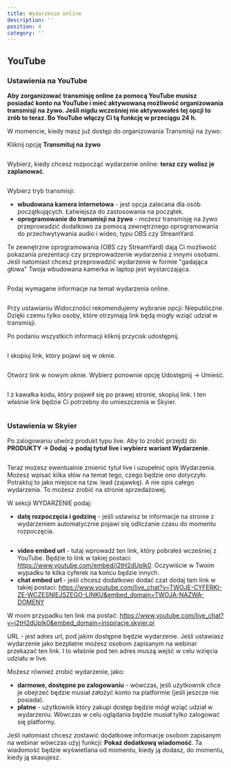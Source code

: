 ```yaml
---
title: Wydarzenie online
description: ''
position: 4
category: ''
---
```


## YouTube

### Ustawienia na YouTube

**Aby zorganizować transmisję online za pomocą YouTube musisz posiadać konto na YouTube i mieć aktywowaną możliwość organizowania transmisji na żywo. Jeśli nigdu wcześniej nie aktywowałeś tej opcji to zrób to teraz. Bo YouTube włączy Ci tą funkcję w przeciągu 24 h.**

W momencie, kiedy masz już dostęp do organizowania Transmisji na żywo:

Kliknij opcję **Transmituj na żywo**

<img src="/img/screen-YT-1.png" alt=""/>

Wybierz, kiedy chcesz rozpocząć wydarzenie online: **teraz czy wolisz je zaplanować**.

<img src="/img/screen-YT-2.png" alt=""/>

Wybierz tryb transmisji:

* **wbudowana kamera internetowa** - jest opcja zalecana dla osób początkujących. Łatwiejsza do zastosowania na początek.
* **oprogramowanie do transmisji na żywo** - możesz transmisję na żywo przeprowadzić dodatkowo za pomocą zewnętrznego oprogramowania do przechwytywania audio i wideo, typu OBS czy StreamYard. 

Te zewnętrzne oprogramowania (OBS czy StreamYard) dają Ci możliwość pokazania prezentacji czy przeprowadzenie wydarzenia z innymi osobami. Jeśli natomiast chcesz przeprowadzić wydarzenie w formie "gadająca głowa" Twoja wbudowana kamerka w laptop jest wystarczająca.

<img src="/img/screen-YT-3.png" alt=""/>

Podaj wymagane informacje na temat wydarzenia online.

<img src="/img/screen-YT-4.png" alt=""/>

Przy ustawianiu Widoczności rekomendujemy wybranie opcji: Niepubliczne. Dzięki czemu tylko osoby, które otrzymają link będą mogły wziąć udział w transmisji.

Po podaniu wszystkich informacji kliknij przycisk udostępnij. 

<img src="/img/screen-YT-5.png" alt=""/>

I skopiuj link, który pojawi się w oknie.

<img src="/img/screen-YT-6.png" alt=""/>

Otwórz link w nowym oknie. Wybierz ponownie opcję Udostępnij -> Umieść.

<img src="/img/screen-YT-7.png" alt=""/>

I z kawałka kodu, który pojawił się po prawej stronie, skopiuj link. I ten właśnie link będzie Ci potrzebny do umieszczenia w Skyier. 

<img src="/img/screen-YT-8.png" alt=""/>

### Ustawienia w Skyier

Po zalogowaniu utwórz produkt typu live. Aby to zrobić przejdź do **PRODUKTY -> Dodaj -> podaj tytuł live i wybierz wariant Wydarzenie**.

<img src="/img/screen-skyier-live-1.png" alt=""/>

Teraz możesz ewentualnie zmienić tytuł live i uzupełnić opis Wydarzenia. Możesz wpisać kilka słów na temat tego, czego będzie ono dotyczyło. Potraktuj to jako miejsce na tzw. lead (zajawkę). A nie opis całego wydarzenia. To możesz zrobić na stronie sprzedażowej.

W sekcji WYDARZENIE podaj:

* **datę rozpoczęcia i godzinę** - jeśli ustawisz te informacje na stronie z wydarzeniem automatycznie pojawi się odliczanie czasu do momentu rozpoczęcia. 

<img src="/img/screen-skyier-live-2.png" alt=""/>

* **video embed url** - tutaj wprowadź ten link, który pobrałeś wcześniej z YouTube. 
Będzie to link w takiej postaci: https://www.youtube.com/embed/j2tH2dUplk0. Oczywiście w Twoim wypadku te kilka cyferek na końcu będzie innych.
* **chat embed url** - jeśli chcesz dodatkowo dodać czat dodaj tam link w takiej postaci:
https://www.youtube.com/live_chat?v=TWOJE-CYFERKI-ZE-WCZESNIEJSZEGO-LINKU&embed_domain=TWOJA-NAZWA-DOMENY


W moim przypadku ten link ma postać: https://www.youtube.com/live_chat?v=j2tH2dUplk0&embed_domain=inspiracje.skyier.pl

URL - jest adres url, pod jakim dostępne będzie wydarzenie. Jeśli ustawiasz wydarzenie jako bezpłatne możesz osobom zapisanym na webinar przekazać ten link. I to właśnie pod ten adres muszą wejść w celu wzięcia udziału w live.

Możesz również zrobić wydarzenie, jako:
* **darmowe, dostępne po zalogowaniu** - wówczas, jeśli użytkownik chce je obejrzeć będzie musiał założyć konto na platformie (jeśli jeszcze nie posiada). 
* **płatne** - użytkownik który zakupi dostęp będzie mógł wziąć udział w wydarzeniu. Wówczas w celu oglądania będzie musiał tylko zalogować się platformy.

Jeśli natomiast chcesz zostawić dodatkowe informacje osobom zapisanym na webinar wówczas użyj funkcji: **Pokaż dodatkową wiadomość**. Ta wiadomość będzie wyświetlana od momentu, kiedy ją dodasz, do momentu, kiedy ją skasujesz. 

<img src="/img/screen-skyier-live-3.png" alt=""/>